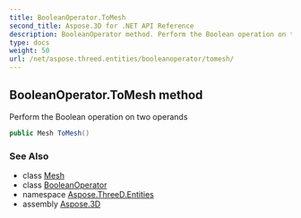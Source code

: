 ```yaml
---
title: BooleanOperator.ToMesh
second_title: Aspose.3D for .NET API Reference
description: BooleanOperator method. Perform the Boolean operation on two operands
type: docs
weight: 50
url: /net/aspose.threed.entities/booleanoperator/tomesh/
---
```

## BooleanOperator.ToMesh method

Perform the Boolean operation on two operands

```csharp
public Mesh ToMesh()
```

### See Also

* class [Mesh](../../mesh/)
* class [BooleanOperator](../)
* namespace [Aspose.ThreeD.Entities](../../booleanoperator/)
* assembly [Aspose.3D](../../../)


